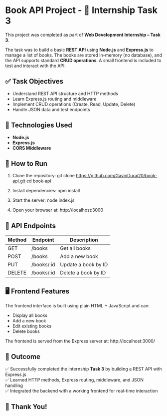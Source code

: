 # Book API Project - 📘 Internship Task 3

This project was completed as part of **Web Development Internship – Task 3**.

The task was to build a basic **REST API** using **Node.js** and **Express.js** to manage a list of books. The books are stored in-memory (no database), and the API supports standard **CRUD operations**. A small frontend is included to test and interact with the API.

## ✅ Task Objectives

- Understand REST API structure and HTTP methods
- Learn Express.js routing and middleware
- Implement CRUD operations (Create, Read, Update, Delete)
- Handle JSON data and test endpoints

## 🧩 Technologies Used

- **Node.js**
- **Express.js**
- **CORS Middleware**

## 🚀 How to Run

1. Clone the repository:
   git clone https://github.com/GavinDurai20/book-api.git
   cd book-api

2. Install dependencies:
   npm install

3. Start the server:
   node index.js

4. Open your browser at:
   http://localhost:3000

## 📌 API Endpoints

| Method | Endpoint      | Description            |
|--------|---------------|------------------------|
| GET    | /books        | Get all books          |
| POST   | /books        | Add a new book         |
| PUT    | /books/:id    | Update a book by ID    |
| DELETE | /books/:id    | Delete a book by ID    |

## 🖥️ Frontend Features

The frontend interface is built using plain HTML + JavaScript and can:

- Display all books
- Add a new book
- Edit existing books
- Delete books

The frontend is served from the Express server at:
http://localhost:3000/

## 🎯 Outcome

✅ Successfully completed the internship **Task 3** by building a REST API with Express.js  
✅ Learned HTTP methods, Express routing, middleware, and JSON handling  
✅ Integrated the backend with a working frontend for real-time interaction


## 🙌 Thank You!
